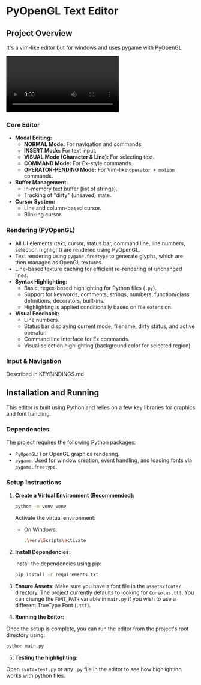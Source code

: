 # PyOpenGL Text Editor

## Project Overview

It's a vim-like editor but for windows and uses pygame with PyOpenGL 

![til](./assets/showcase.mp4)

### Core Editor
*   **Modal Editing:**
    *   **NORMAL Mode:** For navigation and commands.
    *   **INSERT Mode:** For text input.
    *   **VISUAL Mode (Character & Line):** For selecting text.
    *   **COMMAND Mode:** For Ex-style commands.
    *   **OPERATOR-PENDING Mode:** For Vim-like `operator + motion` commands.
*   **Buffer Management:**
    *   In-memory text buffer (list of strings).
    *   Tracking of "dirty" (unsaved) state.
*   **Cursor System:**
    *   Line and column-based cursor.
    *   Blinking cursor.

### Rendering (PyOpenGL)
*   All UI elements (text, cursor, status bar, command line, line numbers, selection highlight) are rendered using PyOpenGL.
*   Text rendering using `pygame.freetype` to generate glyphs, which are then managed as OpenGL textures.
*   Line-based texture caching for efficient re-rendering of unchanged lines.
*   **Syntax Highlighting:**
    *   Basic, regex-based highlighting for Python files (`.py`).
    *   Support for keywords, comments, strings, numbers, function/class definitions, decorators, built-ins.
    *   Highlighting is applied conditionally based on file extension.
*   **Visual Feedback:**
    *   Line numbers.
    *   Status bar displaying current mode, filename, dirty status, and active operator.
    *   Command line interface for Ex commands.
    *   Visual selection highlighting (background color for selected region).

### Input & Navigation

Described in KEYBINDINGS.md

## Installation and Running

This editor is built using Python and relies on a few key libraries for graphics and font handling.

### Dependencies

The project requires the following Python packages:

*   `PyOpenGL`: For OpenGL graphics rendering.
*   `pygame`: Used for window creation, event handling, and loading fonts via `pygame.freetype`.

### Setup Instructions

1.  **Create a Virtual Environment (Recommended):**
    ```bash
    python -m venv venv
    ```
    Activate the virtual environment:
    *   On Windows:
        ```bash
        .\venv\Scripts\activate
        ```

2.  **Install Dependencies:**

    Install the dependencies using pip:
    ```bash
    pip install -r requirements.txt
    ```

3.  **Ensure Assets:**
    Make sure you have a font file in the `assets/fonts/` directory. The project currently defaults to looking for `Consolas.ttf`. You can change the `FONT_PATH` variable in `main.py` if you wish to use a different TrueType Font (`.ttf`).


4. **Running the Editor:**

Once the setup is complete, you can run the editor from the project's root directory using:

```bash
python main.py
```

5. **Testing the highlighting:** 

Open `syntaxtest.py` or any `.py` file in the editor to see how highlighting works with python files.


